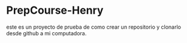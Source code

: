 # PrepCourse-Henry
este es un proyecto de prueba de como crear un repositorio y clonarlo desde github a mi computadora.
